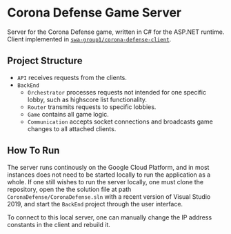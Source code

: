 # Corona Defense Game Server

Server for the Corona Defense game, written in C# for the ASP.NET runtime. Client implemented in [`swa-group1/corona-defense-client`](https://github.com/swa-group1/corona-defense-client).

## Project Structure

- `API` receives requests from the clients.
- `BackEnd`
  - `Orchestrator` processes requests not intended for one specific lobby, such as highscore list functionality.
  - `Router` transmits requests to specific lobbies.
  - `Game` contains all game logic.
  - `Communication` accepts socket connections and broadcasts game changes to all attached clients.

## How To Run

The server runs continously on the Google Cloud Platform, and in most instances does not need to be started locally to run the application as a whole. If one still wishes to run the server locally, one must clone the repository, open the the solution file at path `CoronaDefense/CoronaDefense.sln` with a recent version of Visual Studio 2019, and start the `BackEnd` project through the user interface.

To connect to this local server, one can manually change the IP address constants in the client and rebuild it.

